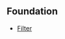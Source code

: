 ## Foundation

* [Filter](https://github.com/luckyvondoit/OC_Document/blob/master/Foundation/Filter.md)

